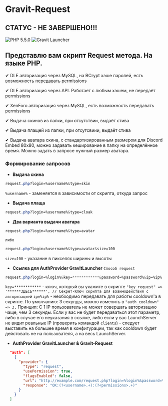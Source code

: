 # Gravit-Request

## СТАТУС - НЕ ЗАВЕРШЕНО!!!

![PHP 5.5.0](https://img.shields.io/badge/PHP-5.5.0-blue)
![Gravit Launcher](https://img.shields.io/badge/Gravit%20Launcher-5.1.10-brightgreen)

## Представлю вам скрипт Request метода. На языке PHP.

✔ DLE авторизация через MySQL, на BCrypt хэше паролей, есть возможность передавать permissions

✔ DLE авторизация через API. Работает с любым хэшем, не передаёт permissions

✔ XenForo авторизация через MySQL, есть возможность передавать permissions

✔ Выдача скинов из папки, при отсутствии, выдаёт стива

✔ Выдача плащей из папки, при отсутсвиии, выдаёт стива

✔ Выдача аватара скина, с стандартизированным размером для Discord Embed 80x80, можно задавать кеширование в папку на определённое время. Можно задать в запросе нужный размер аватара.

### Формирование запросов

- **Выдача скина**
```css
request.php?login=%username%&type=skin
```
`%username%` - заменяется в зависимости от скрипта, откуда запрос

- **Выдача плаща**
```css
request.php?login=%username%&type=cloak
```

- **Два варианта выдачи аватара**
```css
request.php?login=%username%&type=avatar
```
`либо`
```css
request.php?login=%username%&type=avatar&size=100
```
`size=100` - указание в пикселях ширины и высоты

- **Ссылка для AuthProvider GravitLauncher** `Способ request`
```css
request.php?login=%login%&key=************&password=%password%&ip=%ip%
```
`key=************` - ключ, который вы укажите в скрипте `"key_request" => '******ЗДЕСЬ******', // Секрет-Ключ скрипта для взаимодействия с авторизацией`
`ip=%ip%` - необходимо передавать для работы cooldown'a в скрипте. По умолчанию: 3 секунды, можно изменить в `"auth_cooldown" => 3,`
Принцип: С 1 IP пользователь не может совершать авторизацию чаще, чем 3 секунды. Если у вас не будет передаваться этот параметр, либо в случае его неуказания в ссылке, либо если у вас LaunchServer не видит реальные IP (проверить командой `clients`) - следует выставить на большее время в конфигурации, так как cooldown будет дейстовать не на пользователя, а на весь LaunchServer.

- **AuthProvider GravitLauncher & Gravit-Request**
```json
  "auth": [
    {
      "provider": {
        "type": "request",
        "usePermission": true,
        "flagsEnabled": false,
        "url": "http://example.com/request.php?login=%login%&password=%password%&ip=%ip%",
        "response": "OK:(?<username>.+):(?<permissions>.+)"
      }
    }
  ]
```
